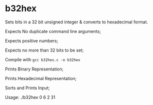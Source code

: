# b32hex
Sets bits in a 32 bit unsigned integer &amp; converts to hexadecimal format.

Expects No duplicate command line arguments;

Expects positive numbers;

Expects no more than 32 bits to be set;

Compile with `gcc b32hex.c -o b32hex`

Prints Binary Representation;

Prints Hexadecimal Representation;

Sorts and Prints Input;

Usage: ./b32hex 0 6 2 31

